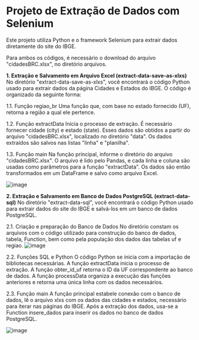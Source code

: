 # Projeto de Extração de Dados com Selenium
Este projeto utiliza Python e o framework Selenium para extrair dados diretamente do site do IBGE.

Para ambos os códigos, é necessário o download do arquivo "cidadesBRC.xlsx", no diretório arquivos. 

**1. Extração e Salvamento em Arquivo Excel (extract-data-save-as-xlxs)**
No diretório "extract-data-save-as-xlxs", você encontrará o código Python usado para extrair dados da página Cidades e Estados do IBGE. O código é organizado da seguinte forma:

1.1. Função regiao_br
Uma função que, com base no estado fornecido (UF), retorna a região a qual ele pertence.

1.2. Função extractData
Inicia o processo de extração. É necessário fornecer cidade (city) e estado (state). Esses dados são obtidos a partir do arquivo "cidadesBRC.xlsx", localizado no diretório "data". Os dados extraídos são salvos nas listas "linha" e "planilha".

1.3. Função main
Na função principal, informe o diretório do arquivo "cidadesBRC.xlsx". O arquivo é lido pelo Pandas, e cada linha e coluna são usadas como parâmetros para a função "extractData". Os dados são então transformados em um DataFrame e salvo como arquivo Excel.

![image](https://github.com/micvet/data-extraction-selenium-ibge/assets/86981990/bc56502d-1956-43fa-9cc0-cbbcfd877459)


**2. Extração e Salvamento em Banco de Dados PostgreSQL (extract-data-sql)**
No diretório "extract-data-sql", você encontrará o código Python usado para extrair dados do site do IBGE e salvá-los em um banco de dados PostgreSQL.

2.1. Criação e preparação do Banco de Dados
No diretório constam os arquivos com o código utilizado para construção do banco de dados, tabela, Function, bem como pela população dos dados das tabelas uf e regiao.
![image](https://github.com/micvet/data-extraction-selenium-ibge/assets/86981990/a2b6fd7b-f132-408b-b828-083e2ac08b66)

2.2. Funções SQL e Python
O código Python se inicia com a importação de bibliotecas necessárias. A função extractData inicia o processo de extração. A função obter_id_uf retorna o ID da UF correspondente ao banco de dados. A função processData organiza a execução das funções anteriores e retorna uma única linha com os dados necessários.

2.3. Função main
A função principal estabele conexão com o banco de dados, lê o arquivo xlxs com os dados das cidades e estados, necessário para iterar nas páginas do IBGE. Após a extração dos dados, usa-se a Function insere_dados para inserir os dados no banco de dados PostgreSQL.

![image](https://github.com/micvet/data-extraction-selenium-ibge/assets/86981990/1a42fb84-dffa-4544-8720-0ac8753e47be)

